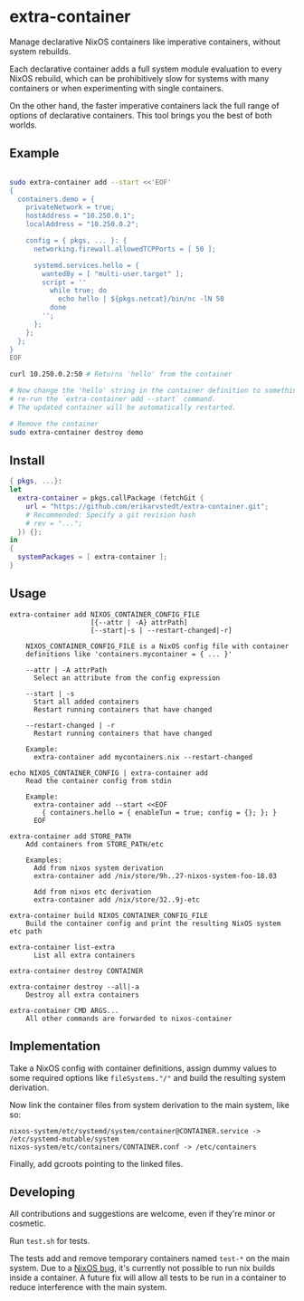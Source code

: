 # extra-container

Manage declarative NixOS containers like imperative containers, without system
rebuilds.

Each declarative container adds a full system module evaluation to every NixOS rebuild,
which can be prohibitively slow for systems with many containers or when experimenting
with single containers.

On the other hand, the faster imperative containers lack the full range of options of declarative containers.
This tool brings you the best of both worlds.

## Example

```bash

sudo extra-container add --start <<'EOF'
{
  containers.demo = {
    privateNetwork = true;
    hostAddress = "10.250.0.1";
    localAddress = "10.250.0.2";

    config = { pkgs, ... }: {
      networking.firewall.allowedTCPPorts = [ 50 ];

      systemd.services.hello = {
        wantedBy = [ "multi-user.target" ];
        script = ''
          while true; do
            echo hello | ${pkgs.netcat}/bin/nc -lN 50
          done
        '';
      };
    };
  };
}
EOF

curl 10.250.0.2:50 # Returns 'hello' from the container

# Now change the 'hello' string in the container definition to something else and
# re-run the `extra-container add --start` command.
# The updated container will be automatically restarted.

# Remove the container
sudo extra-container destroy demo
```

## Install

```nix
{ pkgs, ...}:
let
  extra-container = pkgs.callPackage (fetchGit {
    url = "https://github.com/erikarvstedt/extra-container.git";
    # Recommended: Specify a git revision hash
    # rev = "...";
  }) {};
in
{
  systemPackages = [ extra-container ];
}
```

## Usage
```
extra-container add NIXOS_CONTAINER_CONFIG_FILE
                    [{--attr | -A} attrPath]
                    [--start|-s | --restart-changed|-r]

    NIXOS_CONTAINER_CONFIG_FILE is a NixOS config file with container
    definitions like 'containers.mycontainer = { ... }'

    --attr | -A attrPath
      Select an attribute from the config expression

    --start | -s
      Start all added containers
      Restart running containers that have changed

    --restart-changed | -r
      Restart running containers that have changed

    Example:
      extra-container add mycontainers.nix --restart-changed

echo NIXOS_CONTAINER_CONFIG | extra-container add
    Read the container config from stdin

    Example:
      extra-container add --start <<EOF
        { containers.hello = { enableTun = true; config = {}; }; }
      EOF

extra-container add STORE_PATH
    Add containers from STORE_PATH/etc

    Examples:
      Add from nixos system derivation
      extra-container add /nix/store/9h..27-nixos-system-foo-18.03

      Add from nixos etc derivation
      extra-container add /nix/store/32..9j-etc

extra-container build NIXOS_CONTAINER_CONFIG_FILE
    Build the container config and print the resulting NixOS system etc path

extra-container list-extra
      List all extra containers

extra-container destroy CONTAINER

extra-container destroy --all|-a
    Destroy all extra containers

extra-container CMD ARGS...
    All other commands are forwarded to nixos-container
```

## Implementation

Take a NixOS config with container definitions, assign dummy values to some required
options like `fileSystems."/"` and build the resulting system derivation.

Now link the container files from system derivation to the main system, like so:
```
nixos-system/etc/systemd/system/container@CONTAINER.service -> /etc/systemd-mutable/system
nixos-system/etc/containers/CONTAINER.conf -> /etc/containers
```
Finally, add gcroots pointing to the linked files.


## Developing
All contributions and suggestions are welcome, even if they're minor or cosmetic.

Run `test.sh` for tests.

The tests add and remove temporary containers named `test-*` on the main
system.
Due to a [NixOS bug](https://github.com/NixOS/nixpkgs/issues/40355), it's currently not possible to run
nix builds inside a container.
A future fix will allow all tests to be run in a container to reduce interference
with the main system.
